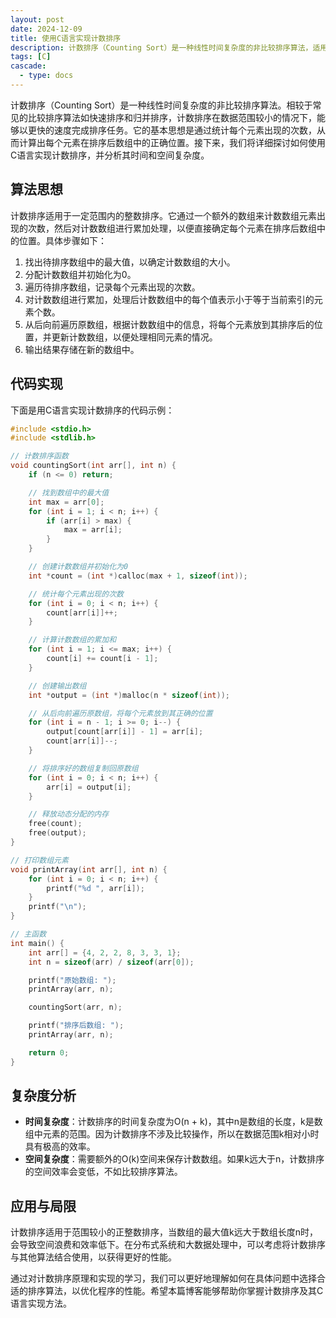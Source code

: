 ```yaml
---
layout: post
date: 2024-12-09
title: 使用C语言实现计数排序
description: 计数排序（Counting Sort）是一种线性时间复杂度的非比较排序算法，适用于一定范围内的整数排序。本文将详细介绍如何使用C语言实现计数排序，并分析其时间和空间复杂度。
tags: [C]
cascade:
  - type: docs
---
```


计数排序（Counting Sort）是一种线性时间复杂度的非比较排序算法。相较于常见的比较排序算法如快速排序和归并排序，计数排序在数据范围较小的情况下，能够以更快的速度完成排序任务。它的基本思想是通过统计每个元素出现的次数，从而计算出每个元素在排序后数组中的正确位置。接下来，我们将详细探讨如何使用C语言实现计数排序，并分析其时间和空间复杂度。

## 算法思想

计数排序适用于一定范围内的整数排序。它通过一个额外的数组来计数数组元素出现的次数，然后对计数数组进行累加处理，以便直接确定每个元素在排序后数组中的位置。具体步骤如下：

1. 找出待排序数组中的最大值，以确定计数数组的大小。
2. 分配计数数组并初始化为0。
3. 遍历待排序数组，记录每个元素出现的次数。
4. 对计数数组进行累加，处理后计数数组中的每个值表示小于等于当前索引的元素个数。
5. 从后向前遍历原数组，根据计数数组中的信息，将每个元素放到其排序后的位置，并更新计数数组，以便处理相同元素的情况。
6. 输出结果存储在新的数组中。

## 代码实现

下面是用C语言实现计数排序的代码示例：

```c
#include <stdio.h>
#include <stdlib.h>

// 计数排序函数
void countingSort(int arr[], int n) {
    if (n <= 0) return;

    // 找到数组中的最大值
    int max = arr[0];
    for (int i = 1; i < n; i++) {
        if (arr[i] > max) {
            max = arr[i];
        }
    }

    // 创建计数数组并初始化为0
    int *count = (int *)calloc(max + 1, sizeof(int));

    // 统计每个元素出现的次数
    for (int i = 0; i < n; i++) {
        count[arr[i]]++;
    }

    // 计算计数数组的累加和
    for (int i = 1; i <= max; i++) {
        count[i] += count[i - 1];
    }

    // 创建输出数组
    int *output = (int *)malloc(n * sizeof(int));

    // 从后向前遍历原数组，将每个元素放到其正确的位置
    for (int i = n - 1; i >= 0; i--) {
        output[count[arr[i]] - 1] = arr[i];
        count[arr[i]]--;
    }

    // 将排序好的数组复制回原数组
    for (int i = 0; i < n; i++) {
        arr[i] = output[i];
    }

    // 释放动态分配的内存
    free(count);
    free(output);
}

// 打印数组元素
void printArray(int arr[], int n) {
    for (int i = 0; i < n; i++) {
        printf("%d ", arr[i]);
    }
    printf("\n");
}

// 主函数
int main() {
    int arr[] = {4, 2, 2, 8, 3, 3, 1};
    int n = sizeof(arr) / sizeof(arr[0]);

    printf("原始数组: ");
    printArray(arr, n);

    countingSort(arr, n);

    printf("排序后数组: ");
    printArray(arr, n);

    return 0;
}
```

## 复杂度分析

- **时间复杂度**：计数排序的时间复杂度为O(n + k)，其中n是数组的长度，k是数组中元素的范围。因为计数排序不涉及比较操作，所以在数据范围k相对小时具有极高的效率。
- **空间复杂度**：需要额外的O(k)空间来保存计数数组。如果k远大于n，计数排序的空间效率会变低，不如比较排序算法。

## 应用与局限

计数排序适用于范围较小的正整数排序，当数组的最大值k远大于数组长度n时，会导致空间浪费和效率低下。在分布式系统和大数据处理中，可以考虑将计数排序与其他算法结合使用，以获得更好的性能。

通过对计数排序原理和实现的学习，我们可以更好地理解如何在具体问题中选择合适的排序算法，以优化程序的性能。希望本篇博客能够帮助你掌握计数排序及其C语言实现方法。